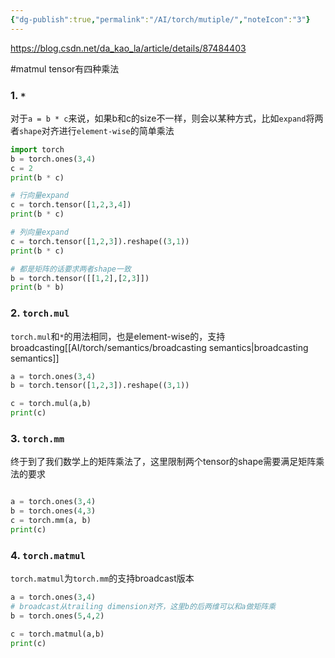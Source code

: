 ```yaml
---
{"dg-publish":true,"permalink":"/AI/torch/mutiple/","noteIcon":"3"}
---
```


https://blog.csdn.net/da_kao_la/article/details/87484403

#matmul
tensor有四种乘法
### 1. `*`
对于`a = b * c`来说，如果b和c的size不一样，则会以某种方式，比如`expand`将两者`shape`对齐进行`element-wise`的简单乘法
```py
import torch
b = torch.ones(3,4)
c = 2
print(b * c)

# 行向量expand
c = torch.tensor([1,2,3,4])
print(b * c)

# 列向量expand
c = torch.tensor([1,2,3]).reshape((3,1))
print(b * c)

# 都是矩阵的话要求两者shape一致
b = torch.tensor([[1,2],[2,3]])
print(b * b)
```

### 2. `torch.mul`
`torch.mul`和`*`的用法相同，也是element-wise的，支持broadcasting[[AI/torch/semantics/broadcasting semantics\|broadcasting semantics]]

```py
a = torch.ones(3,4)
b = torch.tensor([1,2,3]).reshape((3,1))

c = torch.mul(a,b)
print(c)

```

### 3. `torch.mm`

终于到了我们数学上的矩阵乘法了，这里限制两个tensor的shape需要满足矩阵乘法的要求
```py

a = torch.ones(3,4)
b = torch.ones(4,3)
c = torch.mm(a, b)
print(c)

```
### 4. `torch.matmul`
`torch.matmul`为`torch.mm`的支持broadcast版本

```py
a = torch.ones(3,4)
# broadcast从trailing dimension对齐，这里b的后两维可以和a做矩阵乘
b = torch.ones(5,4,2)

c = torch.matmul(a,b)
print(c)

```